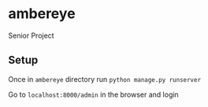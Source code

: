 # ambereye
Senior Project


## Setup
Once in `ambereye` directory run `python manage.py runserver`

Go to `localhost:8000/admin` in the browser and login
